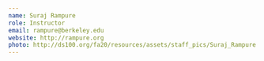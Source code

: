```yaml
---
name: Suraj Rampure
role: Instructor
email: rampure@berkeley.edu
website: http://rampure.org
photo: http://ds100.org/fa20/resources/assets/staff_pics/Suraj_Rampure.png
---
```

